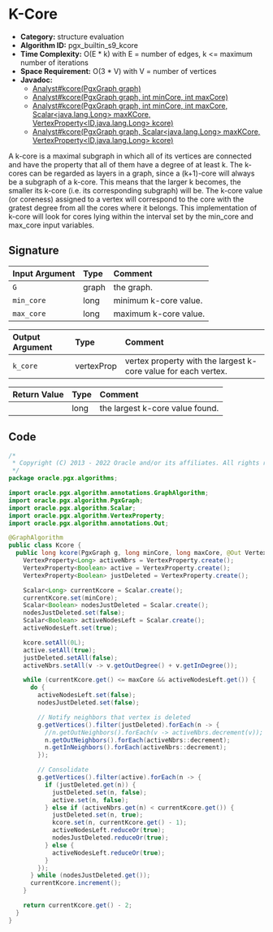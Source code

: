 # K-Core

- **Category:** structure evaluation
- **Algorithm ID:** pgx_builtin_s9_kcore
- **Time Complexity:** O(E * k) with E = number of edges, k <= maximum number of iterations
- **Space Requirement:** O(3 * V) with V = number of vertices
- **Javadoc:** 
  - [Analyst#kcore(PgxGraph graph)](https://docs.oracle.com/en/database/oracle/property-graph/22.3/spgjv/oracle/pgx/api/Analyst.html#kcore-oracle.pgx.api.PgxGraph-)
  - [Analyst#kcore(PgxGraph graph, int minCore, int maxCore)](https://docs.oracle.com/en/database/oracle/property-graph/22.3/spgjv/oracle/pgx/api/Analyst.html#kcore-oracle.pgx.api.PgxGraph-int-int-)
  - [Analyst#kcore(PgxGraph graph, int minCore, int maxCore, Scalar<java.lang.Long> maxKCore, VertexProperty<ID,java.lang.Long> kcore)](https://docs.oracle.com/en/database/oracle/property-graph/22.3/spgjv/oracle/pgx/api/Analyst.html#kcore-oracle.pgx.api.PgxGraph-int-int-oracle.pgx.api.Scalar-oracle.pgx.api.VertexProperty-)
  - [Analyst#kcore(PgxGraph graph, Scalar<java.lang.Long> maxKCore, VertexProperty<ID,java.lang.Long> kcore)](https://docs.oracle.com/en/database/oracle/property-graph/22.3/spgjv/oracle/pgx/api/Analyst.html#kcore-oracle.pgx.api.PgxGraph-oracle.pgx.api.Scalar-oracle.pgx.api.VertexProperty-)

A k-core is a maximal subgraph in which all of its vertices are connected and have the property that all of them have a degree of at least k. The k-cores can be regarded as layers in a graph, since a (k+1)-core will always be a subgraph of a k-core. This means that the larger k becomes, the smaller its k-core (i.e. its corresponding subgraph) will be. The k-core value (or coreness) assigned to a vertex will correspond to the core with the gratest degree from all the cores where it belongs. This implementation of k-core will look for cores lying within the interval set by the min_core and max_core input variables.


## Signature

| Input Argument | Type | Comment |
| :--- | :--- | :--- |
| `G` | graph | the graph. |
| `min_core` | long | minimum k-core value. |
| `max_core` | long | maximum k-core value. |

| Output Argument | Type | Comment |
| :--- | :--- | :--- |
| `k_core` | vertexProp<long> | vertex property with the largest k-core value for each vertex. |

| Return Value | Type | Comment |
| :--- | :--- | :--- |
| | long | the largest k-core value found. |

## Code

```java
/*
 * Copyright (C) 2013 - 2022 Oracle and/or its affiliates. All rights reserved.
 */
package oracle.pgx.algorithms;

import oracle.pgx.algorithm.annotations.GraphAlgorithm;
import oracle.pgx.algorithm.PgxGraph;
import oracle.pgx.algorithm.Scalar;
import oracle.pgx.algorithm.VertexProperty;
import oracle.pgx.algorithm.annotations.Out;

@GraphAlgorithm
public class Kcore {
  public long kcore(PgxGraph g, long minCore, long maxCore, @Out VertexProperty<Long> kcore) {
    VertexProperty<Long> activeNbrs = VertexProperty.create();
    VertexProperty<Boolean> active = VertexProperty.create();
    VertexProperty<Boolean> justDeleted = VertexProperty.create();

    Scalar<Long> currentKcore = Scalar.create();
    currentKcore.set(minCore);
    Scalar<Boolean> nodesJustDeleted = Scalar.create();
    nodesJustDeleted.set(false);
    Scalar<Boolean> activeNodesLeft = Scalar.create();
    activeNodesLeft.set(true);

    kcore.setAll(0L);
    active.setAll(true);
    justDeleted.setAll(false);
    activeNbrs.setAll(v -> v.getOutDegree() + v.getInDegree());

    while (currentKcore.get() <= maxCore && activeNodesLeft.get()) {
      do {
        activeNodesLeft.set(false);
        nodesJustDeleted.set(false);

        // Notify neighbors that vertex is deleted
        g.getVertices().filter(justDeleted).forEach(n -> {
          //n.getOutNeighbors().forEach(v -> activeNbrs.decrement(v));
          n.getOutNeighbors().forEach(activeNbrs::decrement);
          n.getInNeighbors().forEach(activeNbrs::decrement);
        });

        // Consolidate
        g.getVertices().filter(active).forEach(n -> {
          if (justDeleted.get(n)) {
            justDeleted.set(n, false);
            active.set(n, false);
          } else if (activeNbrs.get(n) < currentKcore.get()) {
            justDeleted.set(n, true);
            kcore.set(n, currentKcore.get() - 1);
            activeNodesLeft.reduceOr(true);
            nodesJustDeleted.reduceOr(true);
          } else {
            activeNodesLeft.reduceOr(true);
          }
        });
      } while (nodesJustDeleted.get());
      currentKcore.increment();
    }

    return currentKcore.get() - 2;
  }
}
```
